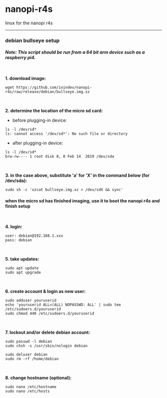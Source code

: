 # nanopi-r4s
linux for the nanopi r4s

---
### debian bullseye setup

#### <i>Note: This script should be run from a 64 bit arm device such as a raspberry pi4.</i>

<br/>

**1. download image:**
```
wget https://github.com/inindev/nanopi-r4s/raw/release/debian/bullseye.img.xz
```

<br/>

**2. determine the location of the micro sd card:**

 * before plugging-in device:
```
ls -l /dev/sd*
ls: cannot access '/dev/sd*': No such file or directory
```

 * after plugging-in device:
```
ls -l /dev/sd*
brw-rw---- 1 root disk 8, 0 Feb 14  2019 /dev/sda
```

<br/>

**3. in the case above, substitute 'a' for 'X' in the command below (for /dev/sda):**
```
sudo sh -c 'xzcat bullseye.img.xz > /dev/sdX && sync'
```

#### when the micro sd has finished imaging, use it to boot the nanopi r4s and finish setup

<br/>

**4. login:**
```
user: debian@192.168.1.xxx
pass: debian
```

<br/>

**5. take updates:**
```
sudo apt update
sudo apt upgrade
```

<br/>

**6. create account & login as new user:**
```
sudo adduser youruserid
echo 'youruserid ALL=(ALL) NOPASSWD: ALL' | sudo tee /etc/sudoers.d/youruserid
sudo chmod 440 /etc/sudoers.d/youruserid
```

<br/>

**7. lockout and/or delete debian account:**
```
sudo passwd -l debian
sudo chsh -s /usr/sbin/nologin debian
```

```
sudo deluser debian
sudo rm -rf /home/debian
```

<br/>

**8. change hostname (optional):**
```
sudo nano /etc/hostname
sudo nano /etc/hosts
```

